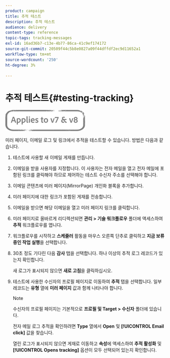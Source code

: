 ```yaml
---
product: campaign
title: 추적 테스트
description: 추적 테스트
audience: delivery
content-type: reference
topic-tags: tracking-messages
exl-id: 16ad36b7-c13e-4b77-86ca-41c9ef174172
source-git-commit: 20509f44c5b8e0827a09f44dffdf2ec9d11652a1
workflow-type: tm+mt
source-wordcount: '250'
ht-degree: 3%

---
```


# 추적 테스트{#testing-tracking}

![](../../assets/common.svg)

미러 페이지, 이메일 로그 및 링크에서 추적을 테스트할 수 있습니다. 방법은 다음과 같습니다.

1. 테스트에 사용할 새 이메일 게재를 만듭니다.
1. 이메일을 받을 사용자를 지정합니다. 이 사용자는 전자 메일을 열고 전자 메일에 포함된 링크를 클릭해야 하므로 제어하는 테스트 수신자 주소를 선택해야 합니다.
1. 이메일 콘텐츠에 미러 페이지(MirrorPage) 개인화 블록을 추가합니다.
1. 미러 페이지에 대한 링크가 포함된 게재를 전송합니다.
1. 이메일을 받으면 해당 이메일을 열고 미러 페이지 링크를 클릭합니다.
1. 미러 페이지로 올바르게 리디렉션되면 **관리 > 기술 워크플로우** 폴더에 액세스하여 **추적** 워크플로우를 엽니다.
1. 워크플로우를 시작하고 **스케줄러** 활동을 마우스 오른쪽 단추로 클릭하고 **지금 보류 중인 작업 실행**&#x200B;을 선택합니다.
1. 30초 정도 기다린 다음 **감사** 탭을 선택합니다. 하나 이상의 추적 로그 레코드가 있는지 확인합니다.

   새 로그가 표시되지 않으면 **새로 고침**&#x200B;을 클릭하십시오.

1. 테스트에 사용한 수신자의 프로필 페이지로 이동하여 **추적** 탭을 선택합니다. 일부 레코드는 **유형** 열에 **미러 페이지** 값과 함께 나타나야 합니다.

   >[!NOTE]
   >
   >수신자의 프로필 페이지는 기본적으로 **프로필 및 Target > 수신자** 폴더에 있습니다.

   전자 메일 로그 추적을 확인하려면 **Type** 열에서 **Open** 및 **[!UICONTROL Email click]** 값을 찾습니다.

   열린 로그가 표시되지 않으면 게재로 이동하고 **속성**&#x200B;에 액세스하여 **추적 활성화** 및 **[!UICONTROL Opens tracking]** 옵션이 모두 선택되어 있는지 확인합니다.
